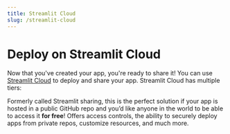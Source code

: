 ```yaml
---
title: Streamlit Cloud
slug: /streamlit-cloud
---
```


# Deploy on Streamlit Cloud

Now that you've created your app, you're ready to share it! You can use [Streamlit
Cloud](https://streamlit.io/cloud) to deploy and share your app. Streamlit Cloud has multiple tiers:

<InlineCalloutContainer>
  <InlineCallout
    color="l-blue-70"
    icon="description"
    bold="Community Tier."
    href="/streamlit-cloud/community"
  >
    Formerly called Streamlit sharing, this is the perfect solution if your app is hosted in a public GitHub repo and you’d like anyone in the world to be able to access it <b>for free</b>!
  </InlineCallout>
  <InlineCallout
    color="l-blue-70"
    icon="description"
    bold="Teams and Enterprise."
    href="/streamlit-cloud/enterprise"
  >
    Offers access controls, the ability to securely deploy apps from private repos, customize resources, and much more.
  </InlineCallout>
</InlineCalloutContainer>


